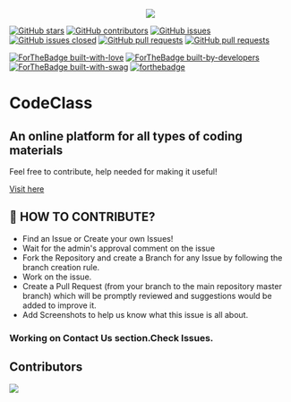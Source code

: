 <p align="center">
<img align="center" src="https://github.com/suubh/CodeClass/blob/master/codeclass.jpg" />
</p>

[![GitHub stars](https://img.shields.io/github/stars/suubh/CodeClass.svg?style=social&label=Star&maxAge=2592000)](https://suubh/CodeClass/stargazers/)
[![GitHub contributors](https://img.shields.io/github/contributors/suubh/CodeClass.svg)](https://GitHub.com/suubh/CodeClass/graphs/contributors/)
[![GitHub issues](https://img.shields.io/github/issues/suubh/CodeClass.svg)](https://github.com/suubh/CodeClass/issues)
[![GitHub issues closed](https://img.shields.io/github/issues-closed/suubh/CodeClass.svg)](https://github.com/suubh/CodeClass/issues?q=is%3Aissue+is%3Aclosed)
[![GitHub pull requests](https://img.shields.io/github/issues-pr/suubh/CodeClass.svg)](https://github.com/suubh/CodeClass/pulls)
[![GitHub pull requests](https://img.shields.io/github/issues-pr-closed/suubh/CodeClass.svg)](https://github.com/suubh/CodeClass/pulls?q=is%3Apr+is%3Aclosed)

[![ForTheBadge built-with-love](http://ForTheBadge.com/images/badges/built-with-love.svg)](http://ForTheBadge.com)
[![ForTheBadge built-by-developers](http://ForTheBadge.com/images/badges/built-by-developers.svg)](http://ForTheBadge.com)
[![ForTheBadge built-with-swag](http://ForTheBadge.com/images/badges/built-with-swag.svg)](http://ForTheBadge.com)
[![forthebadge](https://forthebadge.com/images/badges/open-source.svg)](https://forthebadge.com)

# CodeClass

## An online platform for all types of coding materials</h3>

Feel free to contribute, help needed for making it useful!

<a href="https://suubh.github.io/CodeClass/templates/index.html" target="_blank">Visit here</a>

## 🤝 HOW TO CONTRIBUTE?

-   Find an Issue or Create your own Issues!
-   Wait for the admin's approval comment on the issue
-   Fork the Repository and create a Branch for any Issue by following the branch creation rule.
-   Work on the issue.
-   Create a Pull Request (from your branch to the main repository master branch) which will be promptly reviewed and suggestions would be added to improve it.
-   Add Screenshots to help us know what this issue is all about.

### Working on Contact Us section.Check Issues.

## Contributors

<a href="https://github.com/suubh/CodeClass/graphs/contributors">
  <img src="https://contrib.rocks/image?repo=suubh/CodeClass" />
</a>
